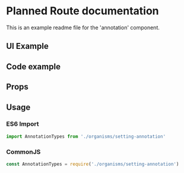 # Planned Route documentation

This is an example readme file for the 'annotation' component.

## UI Example

<!-- STORY -->

## Code example

<!-- SOURCE -->

## Props

<!-- PROPS -->

## Usage

### ES6 Import
```js
import AnnotationTypes from './organisms/setting-annotation'
```

### CommonJS

```js
const AnnotationTypes = require('./organisms/setting-annotation')
